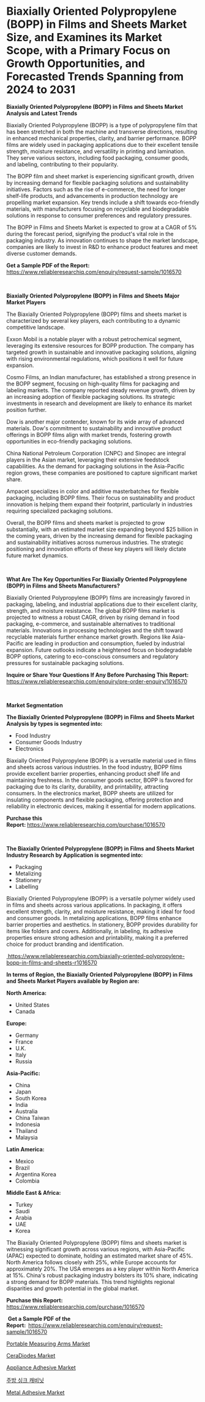 <p><h1>Biaxially Oriented Polypropylene (BOPP) in Films and Sheets Market Size, and Examines its Market Scope, with a Primary Focus on Growth Opportunities, and Forecasted Trends Spanning from 2024 to 2031</h1></p><p><strong>Biaxially Oriented Polypropylene (BOPP) in Films and Sheets Market Analysis and Latest Trends</strong></p>
<p><p>Biaxially Oriented Polypropylene (BOPP) is a type of polypropylene film that has been stretched in both the machine and transverse directions, resulting in enhanced mechanical properties, clarity, and barrier performance. BOPP films are widely used in packaging applications due to their excellent tensile strength, moisture resistance, and versatility in printing and lamination. They serve various sectors, including food packaging, consumer goods, and labeling, contributing to their popularity.</p><p>The BOPP film and sheet market is experiencing significant growth, driven by increasing demand for flexible packaging solutions and sustainability initiatives. Factors such as the rise of e-commerce, the need for longer shelf-life products, and advancements in production technology are propelling market expansion. Key trends include a shift towards eco-friendly materials, with manufacturers focusing on recyclable and biodegradable solutions in response to consumer preferences and regulatory pressures.</p><p>The BOPP in Films and Sheets Market is expected to grow at a CAGR of 5% during the forecast period, signifying the product's vital role in the packaging industry. As innovation continues to shape the market landscape, companies are likely to invest in R&D to enhance product features and meet diverse customer demands.</p></p>
<p><strong>Get a Sample PDF of the Report:&nbsp;</strong> <a href="https://www.reliableresearchiq.com/enquiry/request-sample/1016570">https://www.reliableresearchiq.com/enquiry/request-sample/1016570</a></p>
<p>&nbsp;</p>
<p><strong>Biaxially Oriented Polypropylene (BOPP) in Films and Sheets Major Market Players</strong></p>
<p><p>The Biaxially Oriented Polypropylene (BOPP) films and sheets market is characterized by several key players, each contributing to a dynamic competitive landscape. </p><p>Exxon Mobil is a notable player with a robust petrochemical segment, leveraging its extensive resources for BOPP production. The company has targeted growth in sustainable and innovative packaging solutions, aligning with rising environmental regulations, which positions it well for future expansion.</p><p>Cosmo Films, an Indian manufacturer, has established a strong presence in the BOPP segment, focusing on high-quality films for packaging and labeling markets. The company reported steady revenue growth, driven by an increasing adoption of flexible packaging solutions. Its strategic investments in research and development are likely to enhance its market position further.</p><p>Dow is another major contender, known for its wide array of advanced materials. Dow's commitment to sustainability and innovative product offerings in BOPP films align with market trends, fostering growth opportunities in eco-friendly packaging solutions.</p><p>China National Petroleum Corporation (CNPC) and Sinopec are integral players in the Asian market, leveraging their extensive feedstock capabilities. As the demand for packaging solutions in the Asia-Pacific region grows, these companies are positioned to capture significant market share.</p><p>Ampacet specializes in color and additive masterbatches for flexible packaging, including BOPP films. Their focus on sustainability and product innovation is helping them expand their footprint, particularly in industries requiring specialized packaging solutions.</p><p>Overall, the BOPP films and sheets market is projected to grow substantially, with an estimated market size expanding beyond $25 billion in the coming years, driven by the increasing demand for flexible packaging and sustainability initiatives across numerous industries. The strategic positioning and innovation efforts of these key players will likely dictate future market dynamics.</p></p>
<p>&nbsp;</p>
<p><strong>What Are The Key Opportunities For Biaxially Oriented Polypropylene (BOPP) in Films and Sheets Manufacturers?</strong></p>
<p><p>Biaxially Oriented Polypropylene (BOPP) films are increasingly favored in packaging, labeling, and industrial applications due to their excellent clarity, strength, and moisture resistance. The global BOPP films market is projected to witness a robust CAGR, driven by rising demand in food packaging, e-commerce, and sustainable alternatives to traditional materials. Innovations in processing technologies and the shift toward recyclable materials further enhance market growth. Regions like Asia-Pacific are leading in production and consumption, fueled by industrial expansion. Future outlooks indicate a heightened focus on biodegradable BOPP options, catering to eco-conscious consumers and regulatory pressures for sustainable packaging solutions.</p></p>
<p><strong>Inquire or Share Your Questions If Any Before Purchasing This Report:</strong> <a href="https://www.reliableresearchiq.com/enquiry/pre-order-enquiry/1016570">https://www.reliableresearchiq.com/enquiry/pre-order-enquiry/1016570</a></p>
<p>&nbsp;</p>
<p><strong>Market Segmentation</strong></p>
<p><strong>The Biaxially Oriented Polypropylene (BOPP) in Films and Sheets Market Analysis by types is segmented into:</strong></p>
<p><ul><li>Food Industry</li><li>Consumer Goods Industry</li><li>Electronics</li></ul></p>
<p><p>Biaxially Oriented Polypropylene (BOPP) is a versatile material used in films and sheets across various industries. In the food industry, BOPP films provide excellent barrier properties, enhancing product shelf life and maintaining freshness. In the consumer goods sector, BOPP is favored for packaging due to its clarity, durability, and printability, attracting consumers. In the electronics market, BOPP sheets are utilized for insulating components and flexible packaging, offering protection and reliability in electronic devices, making it essential for modern applications.</p></p>
<p><strong>Purchase this Report:&nbsp;</strong><a href="https://www.reliableresearchiq.com/purchase/1016570">https://www.reliableresearchiq.com/purchase/1016570</a></p>
<p>&nbsp;</p>
<p><strong>The Biaxially Oriented Polypropylene (BOPP) in Films and Sheets Market Industry Research by Application is segmented into:</strong></p>
<p><ul><li>Packaging</li><li>Metalizing</li><li>Stationery</li><li>Labelling</li></ul></p>
<p><p>Biaxially Oriented Polypropylene (BOPP) is a versatile polymer widely used in films and sheets across various applications. In packaging, it offers excellent strength, clarity, and moisture resistance, making it ideal for food and consumer goods. In metalizing applications, BOPP films enhance barrier properties and aesthetics. In stationery, BOPP provides durability for items like folders and covers. Additionally, in labeling, its adhesive properties ensure strong adhesion and printability, making it a preferred choice for product branding and identification.</p></p>
<p><a href="https://www.reliableresearchiq.com/biaxially-oriented-polypropylene-bopp-in-films-and-sheets-r1016570">&nbsp;https://www.reliableresearchiq.com/biaxially-oriented-polypropylene-bopp-in-films-and-sheets-r1016570</a></p>
<p><strong>In terms of Region, the Biaxially Oriented Polypropylene (BOPP) in Films and Sheets Market Players available by Region are:</strong></p>
<p>
    <p> <strong> North America: </strong>
        <ul>
            <li>United States</li>
            <li>Canada</li>
        </ul>
        </p> 
    <p> <strong> Europe: </strong>
        <ul>
            <li>Germany</li>
            <li>France</li>
            <li>U.K.</li>
            <li>Italy</li>
            <li>Russia</li>
        </ul>
        </p> 
    <p> <strong> Asia-Pacific: </strong>
        <ul>
            <li>China</li>
            <li>Japan</li>
            <li>South Korea</li>
            <li>India</li>
            <li>Australia</li>
            <li>China Taiwan</li>
            <li>Indonesia</li>
            <li>Thailand</li>
            <li>Malaysia</li>
        </ul>
        </p> 
    <p> <strong> Latin America: </strong>
        <ul>
            <li>Mexico</li>
            <li>Brazil</li>
            <li>Argentina Korea</li>
            <li>Colombia</li>
        </ul>
        </p> 
    <p> <strong> Middle East & Africa: </strong>
        <ul>
            <li>Turkey</li>
            <li>Saudi</li>
            <li>Arabia</li>
            <li>UAE</li>
            <li>Korea</li>
        </ul>
    </p>
    </p>
<p><p>The Biaxially Oriented Polypropylene (BOPP) films and sheets market is witnessing significant growth across various regions, with Asia-Pacific (APAC) expected to dominate, holding an estimated market share of 45%. North America follows closely with 25%, while Europe accounts for approximately 20%. The USA emerges as a key player within North America at 15%. China's robust packaging industry bolsters its 10% share, indicating a strong demand for BOPP materials. This trend highlights regional disparities and growth potential in the global market.</p></p>
<p><strong>Purchase this Report: </strong><a href="https://www.reliableresearchiq.com/purchase/1016570">https://www.reliableresearchiq.com/purchase/1016570</a></p>
<p>&nbsp;<strong>Get a Sample PDF of the Report:&nbsp;&nbsp;</strong><a href="https://www.reliableresearchiq.com/enquiry/request-sample/1016570">https://www.reliableresearchiq.com/enquiry/request-sample/1016570</a></p>
<p><strong></strong></p>
<p><p><a href="https://medium.com/@lawandasudgd/the-portable-measuring-arms-market-decisions-are-mostly-driven-by-resource-optimization-and-c85ce6fa179d">Portable Measuring Arms Market</a></p><p><a href="https://www.linkedin.com/pulse/what-growth-drivers-ceradiodes-market-comprehensive-ej8gc?trackingId=MliO9q51TXGyjBlJa924fA%3D%3D">CeraDiodes Market</a></p><p><a href="https://issuu.com/reportprime-2/docs/appliance-adhesive-market-size-2030_0951fe896ac3e2">Appliance Adhesive Market</a></p><p><a href="https://medium.com/@leannebruen2023/%EC%84%B8%EA%B3%84-kitchen-sink-cabinet-market-%EC%9D%80-2024%EC%97%90%EC%84%9C-2031%EB%A1%9C-%EC%97%B0%ED%8F%89%EA%B7%A0-%EC%A6%9D%EA%B0%80%EC%9C%A8%EC%9D%84-%EB%B3%B4%EC%9D%BC-%EA%B2%83%EC%9C%BC%EB%A1%9C-%EC%98%88%EC%83%81%EB%90%A9%EB%8B%88%EB%8B%A4-2fe1c432034f">주방 싱크 캐비닛</a></p><p><a href="https://issuu.com/reportprime-2/docs/metal-adhesive-market-size-2030.ppt_28abc5d2ab1f99">Metal Adhesive Market</a></p></p>